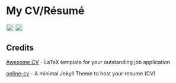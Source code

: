 # My CV/Résumé

<a href="https://rookiepeng.github.io/zpeng-resume-cv/" target="_blank" rel="nofollow"><img src="https://img.shields.io/badge/View-online-green.svg" height="20" ></a> <a href="https://rookiepeng.github.io/zpeng-resume-cv/Curriculum%20Vitae.pdf" target="_blank" rel="nofollow"><img src="https://img.shields.io/badge/Download-PDF-blue.svg" height="20" ></a>

## Credits

[Awesome CV](https://github.com/posquit0/Awesome-CV) - LaTeX template for your outstanding job application

[online-cv](https://github.com/sharu725/online-cv) - A minimal Jekyll Theme to host your resume (CV)